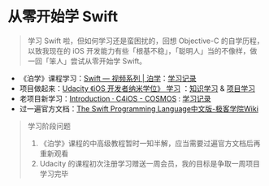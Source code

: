 # 从零开始学 Swift

> 学习 Swift 啦，但如何学习还是蛮困扰的，回想 Objective-C 的自学历程，以致我现在的 iOS 开发能力有些「根基不稳」，「聪明人」当的不像样，做一回「笨人」尝试从零开始学 Swift。  



* 《泊学》课程学习：[Swift — 视频系列 | 泊学](https://boxueio.com/category/[swift)：[学习记录](./boxue/)
* 项目做起来：[Udacity 《iOS 开发者纳米学位》 学习](https://cn.udacity.com/course/ios-developer-nanodegree--nd003/) ：[知识学习](./udacity/) & [项目学习](https://github.com/hbzs/UdacityLearning)
* 老项目新学习：[Introduction · C4iOS - COSMOS](http://c4ios.swift.gg/) : [学习记录](./Cosmos/)
* 过一遍官方文档：[The Swift Programming Language中文版-极客学院Wiki](http://wiki.jikexueyuan.com/project/swift/)



> 学习阶段问题
>
> 1. 《泊学》课程的中高级教程暂时一知半解，应当需要过遍官方文档后再重新观看
> 2. Udacity 的课程初次注册学习赠送一周会员，我的目标是争取一周项目学习完毕